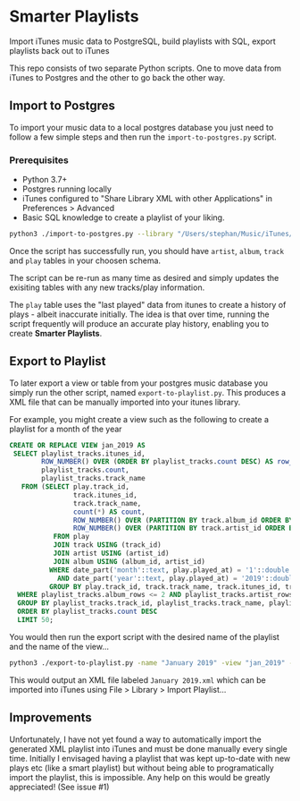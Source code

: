 # Smarter Playlists

Import iTunes music data to PostgreSQL, build playlists with SQL, export playlists back out to iTunes

This repo consists of two separate Python scripts. One to move data from iTunes to Postgres and the other to go back the other way.

## Import to Postgres

To import your music data to a local postgres database you just need to follow a few simple steps and then run the `import-to-postgres.py` script.

### Prerequisites
* Python 3.7+
* Postgres running locally
* iTunes configured to "Share Library XML with other Applications" in Preferences > Advanced
* Basic SQL knowledge to create a playlist of your liking.

```bash
python3 ./import-to-postgres.py --library "/Users/stephan/Music/iTunes/iTunes Music Library.xml" --db "music" --port 5432 --schema "public" --user "postgres" --pass "postgres"
```

Once the script has successfully run, you should have `artist`, `album`, `track` and `play` tables in your choosen schema. 

The script can be re-run as many time as desired and simply updates the exisiting tables with any new tracks/play information.

The `play` table uses the "last played" data from itunes to create a history of plays - albeit inaccurate initially. 
The idea is that over time, running the script frequently will produce an accurate play history, enabling you to create **Smarter Playlists**.

## Export to Playlist

To later export a view or table from your postgres music database you simply run the other script, named `export-to-playlist.py`.
This produces a XML file that can be manually imported into your itunes library. 

For example, you might create a view such as the following to create a playlist for a month of the year
```sql
CREATE OR REPLACE VIEW jan_2019 AS
 SELECT playlist_tracks.itunes_id,
        ROW_NUMBER() OVER (ORDER BY playlist_tracks.count DESC) AS row_number,
        playlist_tracks.count,
        playlist_tracks.track_name
   FROM (SELECT play.track_id,
                track.itunes_id,
                track.track_name,
                count(*) AS count,
                ROW_NUMBER() OVER (PARTITION BY track.album_id ORDER BY (count(*)) DESC) AS album_rows,
                ROW_NUMBER() OVER (PARTITION BY track.artist_id ORDER BY (count(*)) DESC) AS artist_rows
           FROM play
           JOIN track USING (track_id)
           JOIN artist USING (artist_id)
           JOIN album USING (album_id, artist_id)
          WHERE date_part('month'::text, play.played_at) = '1'::double precision
            AND date_part('year'::text, play.played_at) = '2019'::double precision
          GROUP BY play.track_id, track.track_name, track.itunes_id, track.album_id, track.artist_id) AS playlist_tracks
  WHERE playlist_tracks.album_rows <= 2 AND playlist_tracks.artist_rows <= 5 AND playlist_tracks.count > 1
  GROUP BY playlist_tracks.track_id, playlist_tracks.track_name, playlist_tracks.itunes_id, playlist_tracks.count
  ORDER BY playlist_tracks.count DESC
  LIMIT 50;
```

You would then run the export script with the desired name of the playlist and the name of the view...
```bash
python3 ./export-to-playlist.py -name "January 2019" -view "jan_2019" --library "/Users/stephan/Music/iTunes/iTunes Music Library.xml" --db "music" --port 5432 --schema "public" --user "postgres" --pass "postgres"
```

This would output an XML file labeled `January 2019.xml` which can be imported into iTunes using File > Library > Import Playlist... 


## Improvements
Unfortunately, I have not yet found a way to automatically import the generated XML playlist into iTunes and must be done manually every single time.
Initially I envisaged having a playlist that was kept up-to-date with new plays etc (like a smart playlist) but without being able to programatically import the playlist, this is impossible.
Any help on this would be greatly appreciated! (See issue #1)


